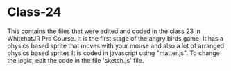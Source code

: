 # Class-24
This contains the files that were edited and coded in the class 23 in WhitehatJR Pro Course. It is the first stage of the angry birds game. It has a physics based sprite that moves with your mouse and also a lot of arranged physics based sprites It is coded in javascript using "matter.js". To change the logic, edit the code in the file 'sketch.js' file.
